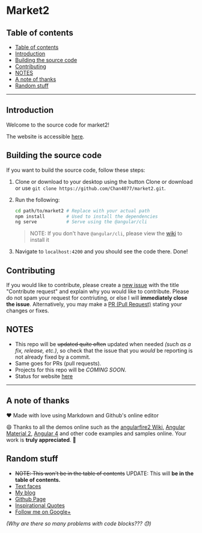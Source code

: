 # Market2
## Table of contents
- [Table of contents](#table-of-contents)
- [Introduction](#introduction)
- [Building the source code](#building-the-source-code)
- [Contributing](#contributing)
- [NOTES](#notes)
- [A note of thanks](#a-note-of-thanks)
- [Random stuff](#random-stuff)

---
## Introduction 
Welcome to the source code for market2!

The website is accessible [here](https://market2-ed1e4.firebaseapp.com).

## Building the source code
If you want to build the source code, follow these steps:

1. Clone or download to your desktop using the button Clone or download or use `git clone https://github.com/Chan4077/market2.git`.
2. Run the following:

     ```bash
     cd path/to/market2 # Replace with your actual path
     npm install        # Used to install the dependencies
     ng serve           # Serve using the @angular/cli 
     ```
     
     > NOTE: If you don't have `@angular/cli`, please view the [wiki](https://github.com/angular/angular-cli/wiki) to install it
     
3. Navigate to `localhost:4200` and you should see the code there.
Done!

## Contributing
If you would like to contribute, please create a [new issue](https://github.com/Chan4077/market2/issues/new) with the title "Contribute request" and explain why you would like to contribute. Please do not spam your request for contriuting, or else I will **immediately close the issue**. Alternatively, you may make a [PR (Pull Request)](https://github.com/Chan4077/market2/compare) stating your changes or fixes.

## NOTES
- This repo will be ~~updated quite often~~ updated when needed _(such as a fix, release, etc.)_, so check that the issue that you *would* be reporting is not already fixed by a commit.
- Same goes for PRs (pull requests).
- Projects for this repo will be *COMING SOON*.
- Status for website [here](https://github.com/Chan4077/future/blob/master/new/market2.md)


---
## A note of thanks
:heart: Made with love using Markdown and Github's online editor

:smile: Thanks to all the demos online such as the [angularfire2 Wiki](https://github.com/angular/angularfire2/wiki), [Angular Material 2](https://material.angular.io), [Angular 4](https://angular.io) and other code examples and samples online. Your work is **truly appreciated**. :tada:

## Random stuff
- ~~NOTE: This won't be in the table of contents~~ UPDATE: This will **be in the table of contents.**
- [Text faces](textfa.ces)
- [My blog](https://chanziyangedric.blogspot.com)
- [Github Page](https://chan4077.github.io)
- [Inspirational Quotes](https://plus.google.com/collection/UZIolB)
- [Follow me on Google+](https://plus.google.com/+EdricChan03)

_(Why are there so many problems with code blocks??? :sweat:)_
